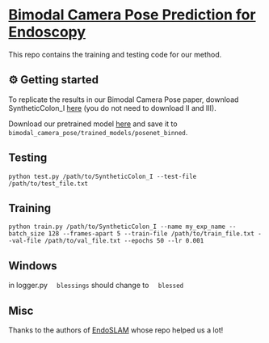 # [Bimodal Camera Pose Prediction for Endoscopy](https://arxiv.org/abs/2204.04968)

This repo contains the training and testing code for our method.

## ⚙ Getting started

To replicate the results in our Bimodal Camera Pose paper, download SyntheticColon_I [here](https://rdr.ucl.ac.uk/articles/dataset/Simcol3D_-_3D_Reconstruction_during_Colonoscopy_Challenge_Dataset/24077763) (you do not need to download II and III). 

Download our pretrained model [here](https://drive.google.com/file/d/1aHWPqS1X8v-T2V9ssqO-qz7R-e6xf5GB/view?usp=share_link) and save it to `bimodal_camera_pose/trained_models/posenet_binned`. 


## Testing

```
python test.py /path/to/SyntheticColon_I --test-file /path/to/test_file.txt
```


## Training

```
python train.py /path/to/SyntheticColon_I --name my_exp_name --batch_size 128 --frames-apart 5 --train-file /path/to/train_file.txt --val-file /path/to/val_file.txt --epochs 50 --lr 0.001
```
##  Windows
in logger.py ```  blessings``` should change to ```  blessed```

## Misc

Thanks to the authors of [EndoSLAM](https://github.com/CapsuleEndoscope/EndoSLAM/tree/master/EndoSfMLearner) whose repo helped us a lot!

